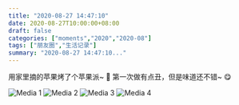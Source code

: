 ```yaml
---
title: "2020-08-27 14:47:10"
date: 2020-08-27T10:00:00+08:00
draft: false
categories: ["moments","2020","2020-08"]
tags: ["朋友圈","生活记录"]
summary: "2020-08-27 14:47:10..."
---
```


用家里摘的苹果烤了个苹果派~ 🥰
第一次做有点丑，但是味道还不错~ 😋

![Media 1](/Moments/photos/2020-08-27/202008271447100.jpg)
![Media 2](/Moments/photos/2020-08-27/202008271447101.jpg)
![Media 3](/Moments/photos/2020-08-27/202008271447102.jpg)
![Media 4](/Moments/photos/2020-08-27/202008271447103.jpg)

